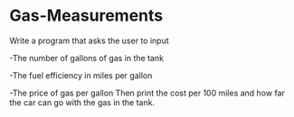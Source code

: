 # Gas-Measurements
Write a program that asks the user to input

-The number of gallons of gas in the tank 

-The fuel efficiency in miles per gallon 

-The price of gas per gallon  Then print the cost per 100 miles and how far the car can go  with the gas in the tank.
